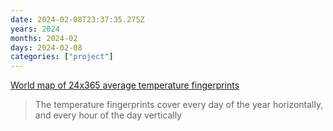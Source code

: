 ```yaml
---
date: 2024-02-08T23:37:35.275Z
years: 2024
months: 2024-02
days: 2024-02-08
categories: ["project"]
---
```

[World map of 24x365 average temperature fingerprints](https://weatherspark.com/map)

> The temperature fingerprints cover every day of the year horizontally, and every hour of the day vertically
